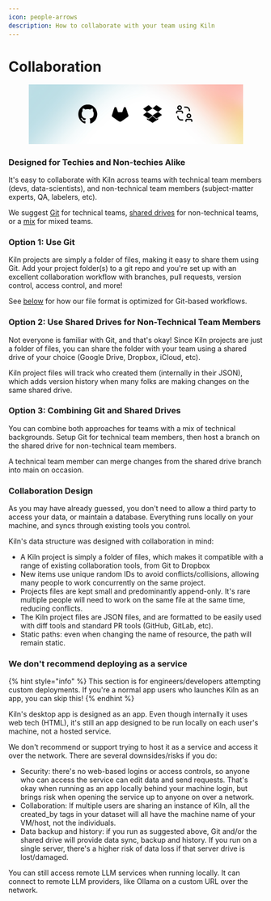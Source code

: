 ```yaml
---
icon: people-arrows
description: How to collaborate with your team using Kiln
---
```


# Collaboration

<figure><img src="../.gitbook/assets/Collab2.png" alt=""><figcaption></figcaption></figure>

### Designed for Techies and Non-techies Alike

It's easy to collaborate with Kiln across teams with technical team members (devs, data-scientists), and non-technical team members (subject-matter experts, QA, labelers, etc).

We suggest [Git](collaboration.md#option-1-use-git) for technical teams, [shared drives](collaboration.md#option-2-use-shared-drives-for-non-technical-team-members) for non-technical teams, or a [mix](collaboration.md#option-3-combining-git-and-shared-drives) for mixed teams.

### Option 1: Use Git

Kiln projects are simply a folder of files, making it easy to share them using Git. Add your project folder(s) to a git repo and you're set up with an excellent collaboration workflow with branches, pull requests, version control, access control, and more!

See [below](collaboration.md#collaboration-design) for how our file format is optimized for Git-based workflows.

### Option 2: Use Shared Drives for Non-Technical Team Members

Not everyone is familiar with Git, and that's okay! Since Kiln projects are just a folder of files, you can share the folder with your team using a shared drive of your choice (Google Drive, Dropbox, iCloud, etc).

Kiln project files will track who created them (internally in their JSON), which adds version history when many folks are making changes on the same shared drive.

### Option 3: Combining Git and Shared Drives

You can combine both approaches for teams with a mix of technical backgrounds. Setup Git for technical team members, then host a branch on the shared drive for non-technical team members.&#x20;

A technical team member can merge changes from the shared drive branch into main on occasion.&#x20;

### Collaboration Design

As you may have already guessed, you don't need to allow a third party to access your data, or maintain a database. Everything runs locally on your machine, and syncs through existing tools you control.

Kiln's data structure was designed with collaboration in mind:

* A Kiln project is simply a folder of files, which makes it compatible with a range of existing collaboration tools, from Git to Dropbox
* New items use unique random IDs to avoid conflicts/collisions, allowing many people to work concurrently on the same project.
* Projects files are kept small and predominantly append-only. It's rare multiple people will need to work on the same file at the same time, reducing conflicts.
* The Kiln project files are JSON files, and are formatted to be easily used with diff tools and standard PR tools (GitHub, GitLab, etc).
* Static paths: even when changing the name of resource, the path will remain static.

### We don't recommend deploying as a service

{% hint style="info" %}
This section is for engineers/developers attempting custom deployments. If you're a normal app users who launches Kiln as an app, you can skip this!
{% endhint %}

Kiln's desktop app is designed as an app. Even though internally it uses web tech (HTML), it's still an app designed to be run locally on each user's machine, not a hosted service.&#x20;

We don't recommend or support trying to host it as a service and access it over the network. There are several downsides/risks if you do:

* Security: there's no web-based logins or access controls, so anyone who can access the service can edit data and send requests. That's okay when running as an app locally behind your machine login, but brings risk when opening the service up to anyone on over a network.
* Collaboration: If multiple users are sharing an instance of Kiln, all the created\_by tags in your dataset will all have the machine name of your VM/host, not the individuals.&#x20;
* Data backup and history: if you run as suggested above, Git and/or the shared drive will provide data sync, backup and history. If you run on a single server, there's a higher risk of data loss if that server drive is lost/damaged.

You can still access remote LLM services when running locally. It can connect to remote LLM providers, like Ollama on a custom URL over the network.
